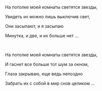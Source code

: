 На потолке моей комнаты светятся звезды,

Увидеть их можно лишь выключив свет,

Они засыпают, и я засыпаю

Минутка, и две, и их больше нет ...

<br/>

На потолке моей комнаты светятся звезды,

И гаснет все больше тот шум за окном,

Глаза закрываю, еще ведь непоздно

Забрать их с собой в мир снов целиком ...
